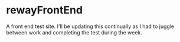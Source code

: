 # rewayFrontEnd
A front end test site. I'll be updating this continually as I had to juggle between work and completing the test during the week.
